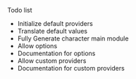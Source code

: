 Todo list

- Initialize default providers
- Translate default values
- Fully Generate character main module
- Allow options
- Documentation for options
- Allow custom providers
- Documentation for custom providers
